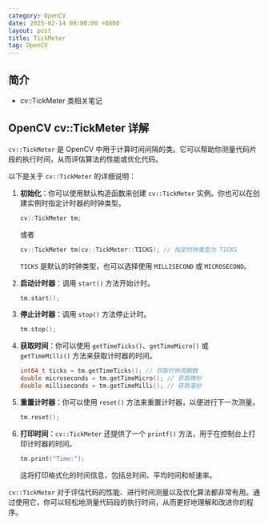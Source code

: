 ```yaml
---
category: OpenCV
date: 2025-02-14 09:00:00 +0800
layout: post
title: TickMeter
tag: OpenCV
---
```

## 简介

+ cv::TickMeter 类相关笔记

<!--more-->

## OpenCV cv::TickMeter 详解

`cv::TickMeter` 是 OpenCV 中用于计算时间间隔的类。它可以帮助你测量代码片段的执行时间，从而评估算法的性能或优化代码。

以下是关于 `cv::TickMeter` 的详细说明：

1. **初始化**：你可以使用默认构造函数来创建 `cv::TickMeter` 实例。你也可以在创建实例时指定计时器的时钟类型。

    ```cpp
    cv::TickMeter tm;
    ```

    或者

    ```cpp
    cv::TickMeter tm(cv::TickMeter::TICKS); // 指定时钟类型为 TICKS
    ```

    `TICKS` 是默认的时钟类型，也可以选择使用 `MILLISECOND` 或 `MICROSECOND`。

2. **启动计时器**：调用 `start()` 方法开始计时。

    ```cpp
    tm.start();
    ```

3. **停止计时器**：调用 `stop()` 方法停止计时。

    ```cpp
    tm.stop();
    ```

4. **获取时间**：你可以使用 `getTimeTicks()`、`getTimeMicro()` 或 `getTimeMilli()` 方法来获取计时器的时间。

    ```cpp
    int64_t ticks = tm.getTimeTicks(); // 获取时钟周期数
    double microseconds = tm.getTimeMicro(); // 获取微秒
    double milliseconds = tm.getTimeMilli(); // 获取毫秒
    ```

5. **重置计时器**：你可以使用 `reset()` 方法来重置计时器，以便进行下一次测量。

    ```cpp
    tm.reset();
    ```

6. **打印时间**：`cv::TickMeter` 还提供了一个 `printf()` 方法，用于在控制台上打印计时器的时间。

    ```cpp
    tm.print("Time:");
    ```

    这将打印格式化的时间信息，包括总时间、平均时间和帧速率。

`cv::TickMeter` 对于评估代码的性能、进行时间测量以及优化算法都非常有用。通过使用它，你可以轻松地测量代码段的执行时间，从而更好地理解和改进你的程序。